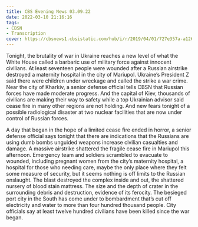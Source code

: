 ```yaml
---
title: CBS Evening News 03.09.22
date: 2022-03-10 21:16:16
tags:
- CBSN
- Transcription
cover: https://cbsnews1.cbsistatic.com/hub/i/r/2019/04/01/727e357a-a126-4138-a2c5-4d3222669d57/thumbnail/640x360/3ff2761028dc5c65cc4f07acd54bcd5c/cbsn2-logo-1920x1080.jpg
---
```

Tonight, the brutality of war in Ukraine reaches a new level of what the White House called a barbaric use of military force against innocent civilians. At least seventeen people were wounded after a Russian airstrike destroyed a maternity hospital in the city of Mariupol. Ukraine’s President Z said there were children under wreckage and called the strike a war crime. Near the city of Kharkiv, a senior defense official tells CBSN that Russian forces have made moderate progress. And the capital of Kiev, thousands of civilians are making their way to safety while a top Ukrainian advisor said cease fire in many other regions are not holding. And new fears tonight of a possible radiological disaster at two nuclear facilities that are now under control of Russian forces. 

A day that began in the hope of a limited cease fire ended in horror, a senior defense official says tonight that there are indications that the Russians are using dumb bombs unguided weapons increase civilian casualties and damage. A massive airstrike shattered the fragile cease fire in Mariupol this afternoon. Emergency team and soldiers scrambled to evacuate to wounded, including pregnant women from the city’s maternity hospital, a hospital for those who needing care, maybe the only place where they felt some measure of security, but it seems nothing is off limits to the Russian onslaught. The blast destroyed the complex inside and out, the shattered nursery of blood stain mattress. The size and the depth of crater in the surrounding debris and destruction, evidence of its ferocity. The besieged port city in the South has come under to bombardment that’s cut off electricity and water to more than four hundred thousand people. City officials say at least twelve hundred civilians have been killed since the war began.
